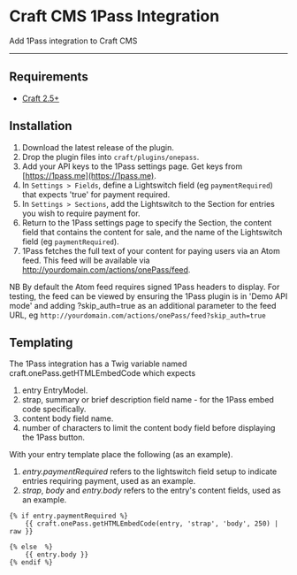 # Craft CMS 1Pass Integration

Add 1Pass integration to Craft CMS

-------------------------------------------

## Requirements

- [Craft 2.5+](https://craftcms.com/)

## Installation

1. Download the latest release of the plugin.
2. Drop the plugin files into `craft/plugins/onepass`.
3. Add your API keys to the 1Pass settings page. Get keys from [https://1pass.me](https://1pass.me).
4. In `Settings > Fields`, define a Lightswitch field (eg `paymentRequired`) that expects 'true' for payment required.
5. In `Settings > Sections`, add the Lightswitch to the Section for entries you wish to require payment for.
6. Return to the 1Pass settings page to specify the Section, the content field that contains the content for sale, and the name of the Lightswitch field (eg `paymentRequired`).
7. 1Pass fetches the full text of your content for paying users via an Atom feed. This feed will be available via http://yourdomain.com/actions/onePass/feed.

NB By default the Atom feed requires signed 1Pass headers to display. For testing, the feed can be viewed by ensuring the 1Pass plugin is in 'Demo API mode' and adding ?skip_auth=true as an additional parameter to the feed URL, eg `http://yourdomain.com/actions/onePass/feed?skip_auth=true`

## Templating

The 1Pass integration has a Twig variable named craft.onePass.getHTMLEmbedCode which expects

1. entry EntryModel.
2. strap, summary or brief description field name - for the 1Pass embed code specifically.
3. content body field name.
4. number of characters to limit the content body field before displaying the 1Pass button.

With your entry template place the following (as an example).

1. *entry.paymentRequired* refers to the lightswitch field setup to indicate entries requiring payment, used as an example.
2. *strap*, *body* and *entry.body* refers to the entry's content fields, used as an example.

```
{% if entry.paymentRequired %}
	{{ craft.onePass.getHTMLEmbedCode(entry, 'strap', 'body', 250) | raw }}

{% else  %}
	{{ entry.body }}
{% endif %}
```
